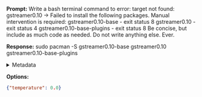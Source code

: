 **Prompt:**
Write a bash terminal command to error: target not found: gstreamer0.10
 -> Failed to install the following packages. Manual intervention is required:
gstreamer0.10-base - exit status 8
gstreamer0.10 - exit status 4
gstreamer0.10-base-plugins - exit status 8
Be concise, but include as much code as needed. Do not write anything else. Ever.


**Response:**
sudo pacman -S gstreamer0.10-base gstreamer0.10 gstreamer0.10-base-plugins

<details><summary>Metadata</summary>

- Duration: 2813 ms
- Datetime: 2023-10-18T17:38:03.204330
- Model: gpt-3.5-turbo-0613

</details>

**Options:**
```json
{"temperature": 0.0}
```

